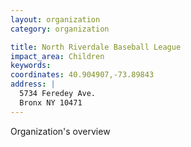 ```yaml
---
layout: organization
category: organization

title: North Riverdale Baseball League
impact_area: Children
keywords: 
coordinates: 40.904907,-73.89843
address: |
  5734 Feredey Ave.
  Bronx NY 10471
---
```

Organization's overview
